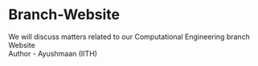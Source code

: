 # Branch-Website
We will discuss matters related to our Computational Engineering branch Website
<br>
Author - Ayushmaan (IITH)
